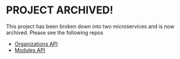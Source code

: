 # PROJECT ARCHIVED!

This project has been broken down into two microservices and is now archived. Please see the following repos

* [Organizations API](https://github.com/terrariumcloud/terrarium-organizations)
* [Modules API](https://github.com/terrariumcloud/terrarium-modules)
